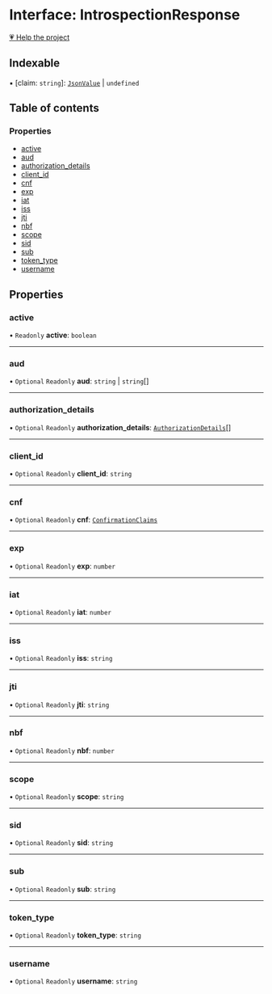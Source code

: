 # Interface: IntrospectionResponse

[💗 Help the project](https://github.com/sponsors/panva)

## Indexable

▪ [claim: `string`]: [`JsonValue`](../types/JsonValue.md) \| `undefined`

## Table of contents

### Properties

- [active](IntrospectionResponse.md#active)
- [aud](IntrospectionResponse.md#aud)
- [authorization\_details](IntrospectionResponse.md#authorization_details)
- [client\_id](IntrospectionResponse.md#client_id)
- [cnf](IntrospectionResponse.md#cnf)
- [exp](IntrospectionResponse.md#exp)
- [iat](IntrospectionResponse.md#iat)
- [iss](IntrospectionResponse.md#iss)
- [jti](IntrospectionResponse.md#jti)
- [nbf](IntrospectionResponse.md#nbf)
- [scope](IntrospectionResponse.md#scope)
- [sid](IntrospectionResponse.md#sid)
- [sub](IntrospectionResponse.md#sub)
- [token\_type](IntrospectionResponse.md#token_type)
- [username](IntrospectionResponse.md#username)

## Properties

### active

• `Readonly` **active**: `boolean`

___

### aud

• `Optional` `Readonly` **aud**: `string` \| `string`[]

___

### authorization\_details

• `Optional` `Readonly` **authorization\_details**: [`AuthorizationDetails`](AuthorizationDetails.md)[]

___

### client\_id

• `Optional` `Readonly` **client\_id**: `string`

___

### cnf

• `Optional` `Readonly` **cnf**: [`ConfirmationClaims`](ConfirmationClaims.md)

___

### exp

• `Optional` `Readonly` **exp**: `number`

___

### iat

• `Optional` `Readonly` **iat**: `number`

___

### iss

• `Optional` `Readonly` **iss**: `string`

___

### jti

• `Optional` `Readonly` **jti**: `string`

___

### nbf

• `Optional` `Readonly` **nbf**: `number`

___

### scope

• `Optional` `Readonly` **scope**: `string`

___

### sid

• `Optional` `Readonly` **sid**: `string`

___

### sub

• `Optional` `Readonly` **sub**: `string`

___

### token\_type

• `Optional` `Readonly` **token\_type**: `string`

___

### username

• `Optional` `Readonly` **username**: `string`
